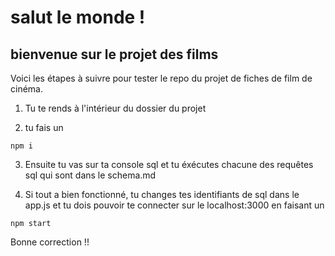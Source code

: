 # salut le monde !

## bienvenue sur le projet des films

Voici les étapes à suivre pour tester le repo du projet de fiches de film de cinéma.

1. Tu te rends à l'intérieur du dossier du projet

2. tu fais un 
```
npm i
```

3. Ensuite tu vas sur ta console sql et tu éxécutes chacune des requêtes sql qui sont dans le schema.md

4. Si tout a bien fonctionné, tu changes tes identifiants de sql dans le app.js et tu dois pouvoir te connecter sur le localhost:3000 en faisant un
```
npm start
```

Bonne correction !!
